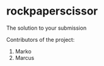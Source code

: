 # rockpaperscissor
The solution to your submission

Contributors of the project:
1. Marko
2. Marcus
